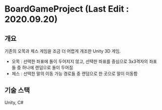 # BoardGameProject (Last Edit : 2020.09.20)

## 개요
기존의 오목과 체스 게임을 조금 더 어렵게 개조한 Unity 3D 게임.
- 오목 : 선택한 좌표에 돌이 두어지지 않고, 선택한 좌표를 중심으로 3x3격자의 좌표들 중 하나에 랜덤으로 돌이 두어짐
- 체스 : 선택한 말의 이동 가능 경로들 중 랜덤으로 한 곳으로 말이 이동함

## 기술 스택
Unity, C#
